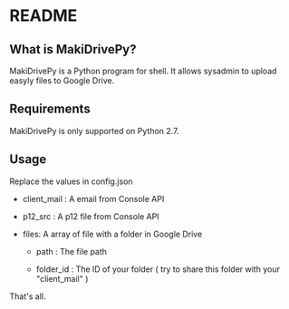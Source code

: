 README
======

What is MakiDrivePy?
-----------------

MakiDrivePy is a Python program for shell. It allows sysadmin to upload easyly
files to Google Drive.

Requirements
------------

MakiDrivePy is only supported on Python 2.7.

Usage
------------

Replace the values in config.json

- client_mail : A email from Console API
- p12_src : A p12 file from Console API

- files: A array of file with a folder in Google Drive

   - path : The file path

   - folder_id : The ID of your folder ( try to share this folder with your "client_mail" )


That's all.